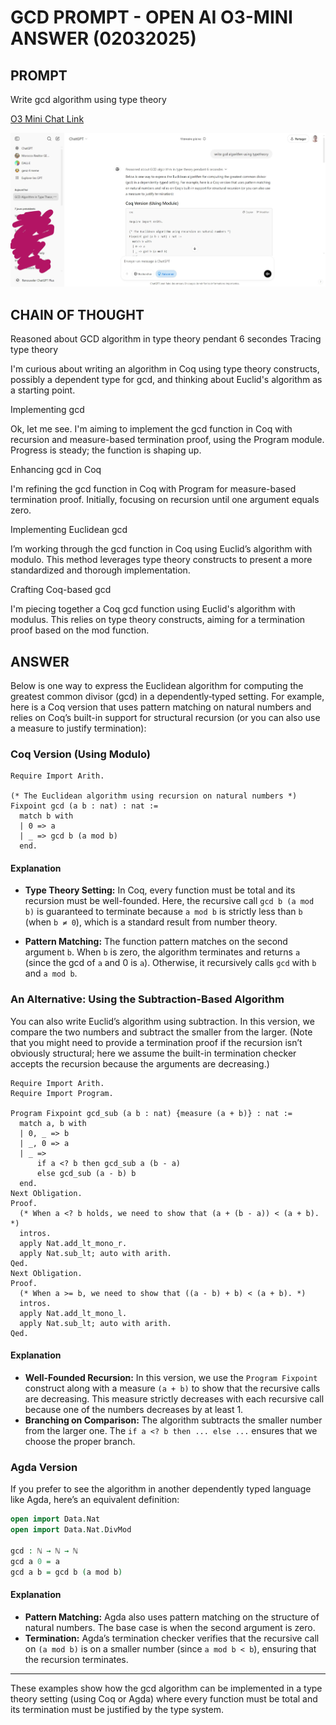 # GCD PROMPT - OPEN AI O3-MINI ANSWER (02032025)

## PROMPT 

Write gcd algorithm using type theory

[O3 Mini Chat Link](https://chatgpt.com/share/67a0acfb-2024-800f-91db-008d13aa5afe)

![Chat Screenshot](/img/gcdprompt-o3-mini.jpeg)
## CHAIN OF THOUGHT

Reasoned about GCD algorithm in type theory pendant 6 secondes
Tracing type theory

I'm curious about writing an algorithm in Coq using type theory constructs, possibly a dependent type for gcd, and thinking about Euclid's algorithm as a starting point.

Implementing gcd

Ok, let me see. I'm aiming to implement the gcd function in Coq with recursion and measure-based termination proof, using the Program module. Progress is steady; the function is shaping up.

Enhancing gcd in Coq

I'm refining the gcd function in Coq with Program for measure-based termination proof. Initially, focusing on recursion until one argument equals zero.

Implementing Euclidean gcd

I’m working through the gcd function in Coq using Euclid’s algorithm with modulo. This method leverages type theory constructs to present a more standardized and thorough implementation.

Crafting Coq-based gcd

I'm piecing together a Coq gcd function using Euclid's algorithm with modulus. This relies on type theory constructs, aiming for a termination proof based on the mod function.

## ANSWER

Below is one way to express the Euclidean algorithm for computing the greatest common divisor (gcd) in a dependently‐typed setting. For example, here is a Coq version that uses pattern matching on natural numbers and relies on Coq’s built-in support for structural recursion (or you can also use a measure to justify termination):

### Coq Version (Using Modulo)

```coq
Require Import Arith.

(* The Euclidean algorithm using recursion on natural numbers *)
Fixpoint gcd (a b : nat) : nat :=
  match b with
  | 0 => a
  | _ => gcd b (a mod b)
  end.
```

#### Explanation

- **Type Theory Setting:** In Coq, every function must be total and its recursion must be well-founded. Here, the recursive call `gcd b (a mod b)` is guaranteed to terminate because `a mod b` is strictly less than `b` (when `b ≠ 0`), which is a standard result from number theory.
  
- **Pattern Matching:** The function pattern matches on the second argument `b`. When `b` is zero, the algorithm terminates and returns `a` (since the gcd of `a` and 0 is `a`). Otherwise, it recursively calls `gcd` with `b` and `a mod b`.

### An Alternative: Using the Subtraction-Based Algorithm

You can also write Euclid’s algorithm using subtraction. In this version, we compare the two numbers and subtract the smaller from the larger. (Note that you might need to provide a termination proof if the recursion isn’t obviously structural; here we assume the built-in termination checker accepts the recursion because the arguments are decreasing.)

```coq
Require Import Arith.
Require Import Program.

Program Fixpoint gcd_sub (a b : nat) {measure (a + b)} : nat :=
  match a, b with
  | 0, _ => b
  | _, 0 => a
  | _ =>
      if a <? b then gcd_sub a (b - a)
      else gcd_sub (a - b) b
  end.
Next Obligation.
Proof.
  (* When a <? b holds, we need to show that (a + (b - a)) < (a + b). *)
  intros.
  apply Nat.add_lt_mono_r.
  apply Nat.sub_lt; auto with arith.
Qed.
Next Obligation.
Proof.
  (* When a >= b, we need to show that ((a - b) + b) < (a + b). *)
  intros.
  apply Nat.add_lt_mono_l.
  apply Nat.sub_lt; auto with arith.
Qed.
```

#### Explanation

- **Well-Founded Recursion:** In this version, we use the `Program Fixpoint` construct along with a measure `(a + b)` to show that the recursive calls are decreasing. This measure strictly decreases with each recursive call because one of the numbers decreases by at least 1.
- **Branching on Comparison:** The algorithm subtracts the smaller number from the larger one. The `if a <? b then ... else ...` ensures that we choose the proper branch.

### Agda Version

If you prefer to see the algorithm in another dependently typed language like Agda, here’s an equivalent definition:

```agda
open import Data.Nat
open import Data.Nat.DivMod

gcd : ℕ → ℕ → ℕ
gcd a 0 = a
gcd a b = gcd b (a mod b)
```

#### Explanation

- **Pattern Matching:** Agda also uses pattern matching on the structure of natural numbers. The base case is when the second argument is zero.
- **Termination:** Agda’s termination checker verifies that the recursive call on `(a mod b)` is on a smaller number (since `a mod b < b`), ensuring that the recursion terminates.

---

These examples show how the gcd algorithm can be implemented in a type theory setting (using Coq or Agda) where every function must be total and its termination must be justified by the type system.
